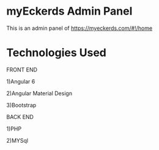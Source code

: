 # myEckerds Admin Panel

This is an admin panel of https://myeckerds.com/#!/home 

# Technologies Used

FRONT END

1)Angular 6

2)Angular Material Design

3)Bootstrap


BACK END

1)PHP

2)MYSql

